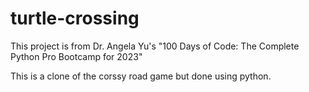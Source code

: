# turtle-crossing

This project is from Dr. Angela Yu's "100 Days of Code: The Complete Python Pro Bootcamp for 2023"

This is a clone of the corssy road game but done using python.

